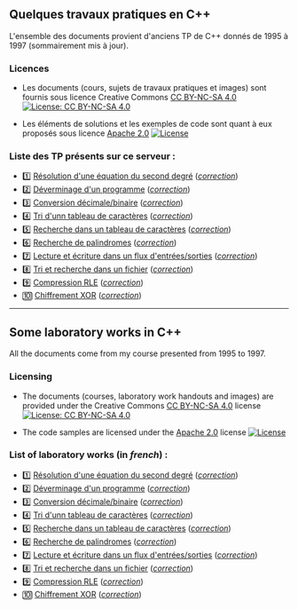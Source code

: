 ## Quelques travaux pratiques en C++

L'ensemble des documents provient d'anciens TP de C++ donnés de 1995 à 1997 (sommairement mis à jour). 

### Licences

* Les documents (cours, sujets de travaux pratiques et images) sont fournis sous licence Creative Commons [CC BY-NC-SA 4.0](https://creativecommons.org/licenses/by-nc-sa/4.0/) [![License: CC BY-NC-SA 4.0](https://img.shields.io/badge/License-CC%20BY--NC--SA%204.0-lightgrey.svg)](http://creativecommons.org/licenses/by-nc-sa/4.0/) 

* Les éléments de solutions et les exemples de code sont quant à eux proposés sous licence [Apache 2.0](http://www.apache.org/licenses/LICENSE-2.0) [![License](https://img.shields.io/badge/License-Apache%202.0-blue.svg)](https://opensource.org/licenses/Apache-2.0)

### Liste des TP présents sur ce serveur : ###
- :one: [Résolution d'une équation du second degré](sujets/tpcpp01.md) (_[correction](correction/corrige_tp01)_)
- :two: [Déverminage d'un programme](sujets/tpcpp02.md) (_[correction](correction/corrige_tp02)_)
- :three: [Conversion décimale/binaire](sujets/tpcpp03.md) (_[correction](correction/corrige_tp04)_)
- :four: [Tri d'unn tableau de caractères](sujets/tpcpp04.md) (_[correction](correction/corrige_tp04)_)
- :five: [Recherche dans un tableau de caractères](sujets/tpcpp05.md) (_[correction](correction/corrige_tp05)_)
- :six: [Recherche de palindromes](sujets/tpcpp06.md) (_[correction](correction/corrige_tp06)_)
- :seven: [Lecture et écriture dans un flux d'entrées/sorties](sujets/tpcpp07.md) (_[correction](correction/corrige_tp07)_)
- :eight: [Tri et recherche dans un fichier](sujets/tpcpp08.md) (_[correction](correction/corrige_tp08)_)
- :nine: [Compression RLE](sujets/tpcpp09.md) (_[correction](correction/corrige_tp09)_)
- :keycap_ten: [Chiffrement XOR](sujets/tpcpp10.md) (_[correction](correction/corrige_tp10)_)

-----

## Some laboratory works in C++

All the documents come from my course presented from 1995 to 1997.

### Licensing

* The documents (courses, laboratory work handouts and images) are provided under the Creative Commons [CC BY-NC-SA 4.0](https://creativecommons.org/licenses/by-nc-sa/4.0/) license [![License: CC BY-NC-SA 4.0](https://img.shields.io/badge/License-CC%20BY--NC--SA%204.0-lightgrey.svg)](http://creativecommons.org/licenses/by-nc-sa/4.0/) 

* The code samples are licensed under the [Apache 2.0](http://www.apache.org/licenses/LICENSE-2.0) license [![License](https://img.shields.io/badge/License-Apache%202.0-blue.svg)](https://opensource.org/licenses/Apache-2.0)

### List of laboratory works (in _french_) : ###
- :one: [Résolution d'une équation du second degré](sujets/tpcpp01.md) (_[correction](correction/corrige_tp01)_)
- :two: [Déverminage d'un programme](sujets/tpcpp02.md) (_[correction](correction/corrige_tp02)_)
- :three: [Conversion décimale/binaire](sujets/tpcpp03.md) (_[correction](correction/corrige_tp04)_)
- :four: [Tri d'unn tableau de caractères](sujets/tpcpp04.md) (_[correction](correction/corrige_tp04)_)
- :five: [Recherche dans un tableau de caractères](sujets/tpcpp05.md) (_[correction](correction/corrige_tp05)_)
- :six: [Recherche de palindromes](sujets/tpcpp06.md) (_[correction](correction/corrige_tp06)_)
- :seven: [Lecture et écriture dans un flux d'entrées/sorties](sujets/tpcpp07.md) (_[correction](correction/corrige_tp07)_)
- :eight: [Tri et recherche dans un fichier](sujets/tpcpp08.md) (_[correction](correction/corrige_tp08)_)
- :nine: [Compression RLE](sujets/tpcpp09.md) (_[correction](correction/corrige_tp09)_)
- :keycap_ten: [Chiffrement XOR](sujets/tpcpp10.md) (_[correction](correction/corrige_tp10)_)